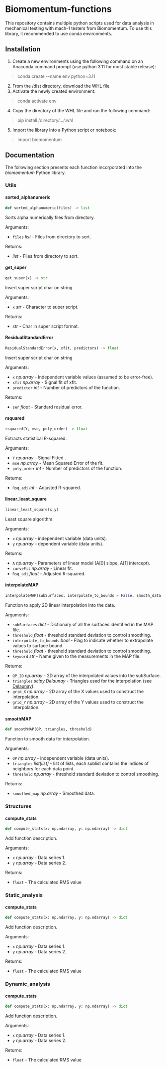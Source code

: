 # Biomomentum-functions
This repository contains multiple python scripts used for data analysis in mechanical testing with mach-1 testers from Biomomentum. To use
this library, it recommended to use conda environments.
## Installation
1. Create a new environments using the following command on an Anaconda command prompt (use python 3.11 for most stable release): 
> conda create --name env python=3.11
2. From the /dist directory, download the WHL file
3. Activate the newly created environment:
> conda activate env
4. Copy the directory of the WHL file and run the following command:
> pip install /directory/.../.whl
5. Import the library into a Python script or notebook:
> Import biomomentum

## Documentation
The following section presents each function incorporated into the *biomomentum* Python library.

### Utils
#### sorted_alphanumeric
```python
def sorted_alphanumeric(files) -> list
```
Sorts alpha numerically files from directory.

Arguments:
- `files` *list* - Files from directory to sort.
  
Returns:
- *list* - Files from directory to sort.

#### get_super
```python
get_super(x) -> str
```
Insert super script char on string

Arguments:
- `x` *str* - Character to super script.
  
Returns:
- *str* - Char in super script format.

#### ResidualStandardError
```python
ResidualStandardError(x, xfit, predictors) -> float
```
Insert super script char on string

Arguments:
- `x` *np.array* - Independent variable values (assumed to be error-free).
- `xfit` *np.array* - Signal fit of xfit.
- `predictor` *int* - Number of predictors of the function.
  
Returns:
- `ser` *float* - Standard residual error.

#### rsquared
```python
rsquared(Y, mse, poly_order) -> float
```
Extracts statistical R-squared.

Arguments:
- `Y` *np.array* - Signal Fitted .
- `mse` *np.array* - Mean Squared Error of the fit.
- `poly_order` *int* - Number of predictors of the function.
  
Returns:
- `Rsq_adj` *int* -  Adjusted R-squared.

#### linear_least_square
```python
linear_least_square(x,y)
```
Least square algorithm.

Arguments:
- `x` *np.array* - independent variable (data units).
- `y` *np.array* - dependent variable (data units).
  
Returns:
- `A` *np.array* - Parameters of linear model (A[0] slope, A[1] intercept).
- `curveFit` *np.array* - Linear fit.
- `Rsq_adj` *float* - Adjusted R-squared.

#### interpolateMAP
```python
interpolateMAP(subSurfaces, interpolate_to_bounds = False, smooth_data = False, threshold = 4, keyword = "")
```
Function to apply 2D linear interpolation into the data.

Arguments:
- `subSurfaces` *dict* - Dictionary of all the surfaces identified in the MAP file.
- `threshold` *float* - threshold standard deviation to control smoothing.
- `interpolate_to_bounds` *bool* - Flag to indicate whether to extrapolate values to surface bound.
- `threshold` *float* - threshold standard deviation to control smoothing.
- `keyword` *str* - Name given to the measurements in the MAP file.
  
Returns:
- `QP_2D` *np.array* - 2D array of the interpolated values into the subSurface.
- `triangles` *scipy.Delaunay* - Triangles used for the interpolation (see [Delaunay](https://docs.scipy.org/doc/scipy/reference/generated/scipy.spatial.Delaunay.html#scipy.spatial.Delaunay)).
- `grid_X` *np.array* - 2D array of the X values used to construct the interpolation.
- `grid_Y` *np.array* - 2D array of the Y values used to construct the interpolation.

#### smoothMAP
```python
def smoothMAP(QP, triangles, threshold)
```
Function to smooth data for interpolation.

Arguments:
- `QP` *np.array* - independent variable (data units).
- `triangles` *list[list]* - list of lists, each sublist contains the indices of neighbors for each data point.
- `threshold` *np.array* - threshold standard deviation to control smoothing.
  
Returns:
- `smoothed_map` *np.array* - Smoothed data.
  
### Structures
#### compute_stats

```python
def compute_stats(x: np.ndarray, y: np.ndarray) -> dict
```
Add function description.

Arguments:

- `x` *np.array* - Data series 1.
- `y` *np.array* - Data series 2.
  
Returns:
- `float` - The calculated RMS value

### Static_analysis
#### compute_stats

```python
def compute_stats(x: np.ndarray, y: np.ndarray) -> dict
```
Add function description.

Arguments:

- `x` *np.array* - Data series 1.
- `y` *np.array* - Data series 2.
  
Returns:
- `float` - The calculated RMS value

### Dynamic_analysis
#### compute_stats

```python
def compute_stats(x: np.ndarray, y: np.ndarray) -> dict
```
Add function description.

Arguments:

- `x` *np.array* - Data series 1.
- `y` *np.array* - Data series 2.
  
Returns:
- `float` - The calculated RMS value


